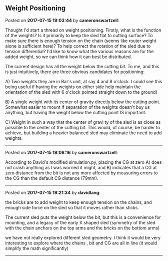 ## Weight Positioning
Posted on **2017-07-15 19:03:44** by **cameronswartzell**:

Thought I'd start a thread on weight positioning. Firstly, what is the function of the weights? Is it primarily to keep the sled flat to cutting surface? To make sure there is enough tension on the chain (seems like router weight alone is sufficient here)? To help correct the rotation of the sled due to tension differential? I'd like to know what the various reasons are for the added weight, so we can think how it can best be distributed. 



The current design has all the weight below the cutting bit. To me, and this is just intuitively, there are three obvious candidates for positioning: 

A) Two weights they are in Bar's unit, at say 4 and 8 o'clock. I could see this being useful if having the weights on either side help maintain the orientation of the sled with 6 o'clock pointed straight down to the ground)

B) A single weight with its center of gravity directly below the cutting point. Somewhat easier to mount if separation of the weights doesn't buy us anything, but having the weight below the cutting point IS important.

C) Weight in such a way that the center of gravi ty of the sled is as close as possible to the center of the cutting bit. This would, of course, be harder to achieve, but building a heavier balanced sled may eliminate the need to add weights.

---

Posted on **2017-07-15 19:08:16** by **cameronswartzell**:

According to David's modified simulation.py, placing the CG at zero A) does not crash anything as I was worried it might, and B) indicates that a CG at zero distance from the bit is not any more affected by measuring errors to the CG than the default CG distance (79mm).

---

Posted on **2017-07-15 19:21:34** by **davidlang**:

the bricks are to add weight to keep enough tension on the chains, and enough side force on the sled so that it moves rather than sticks.



The current sled puts the weight below the bit, but this is a convenience for mounting, and a legacy of the early X shaped sled (symmetry of the sled with the chain anchors on the top arms and the bricks on the bottom arms)



we have not really explored different sled geometry. I think it would be very interesting to explore where the chains , bit and CG are all in line (it would simplify the math significantly)

---

